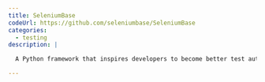 ```yaml
---
title: SeleniumBase
codeUrl: https://github.com/seleniumbase/SeleniumBase
categories:
  - testing
description: |

  A Python framework that inspires developers to become better test automation engineers. 🧠 💡

---
```


